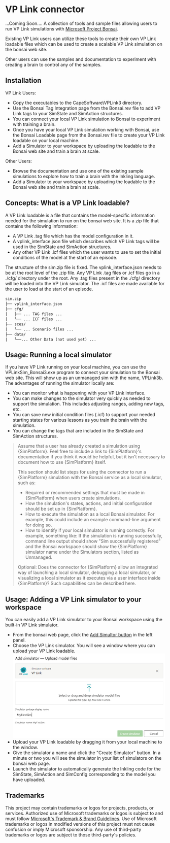 # VP Link connector

...Coming Soon....
A collection of tools and sample files allowing users to run VP Link simulations with [Microsoft Project Bonsai](https://azure.microsoft.com/en-us/services/project-bonsai/).

Existing VP Link users can utilize these tools to create their own VP Link loadable files which can be used to create a scalable VP Link simulation on the bonsai web site.

Other users can use the samples and documentation to experiment with creating a brain to control any of the samples.

## Installation

VP Link Users:
* Copy the executables to the CapeSoftware\VPLink3 directory.
* Use the Bonsai Tag Integration page from the Bonsai.rev file to add VP Link tags to your SimState and SimAction structures.
* You can connect your local VP Link simulation to Bonsai to experiment with training a brain.
* Once you have your local VP Link simulation working with Bonsai, use the Bonsai Loadable page from the Bonsai.rev file to create your VP Link loadable on your local machine.
* Add a Simulator to your workspace by uploading the loadable to the Bonsai web site and train a brain at scale.


Other Users:
* Browse the documentation and use one of the existing sample simulations to explore how to train a brain with the Inkling language.
* Add a Simulator to your workspace by uploading the loadable to the Bonsai web site and train a brain at scale.

## Concepts: What is a VP Link loadable?

A VP Link loadable is a file that contains the model-specific information needed for the simulation to run on the bonsai web site.
It is a zip file that contains the following information:
* A VP Link .tag file which has the model configuration in it.
* A vplink_interface.json file which describes which VP Link tags will be used in the SimState and SimAction structures.
* Any other VP Link .icf files which the user wants to use to set the initial conditions of the model at the start of an episode.

The structure of the sim.zip file is fixed.  The vplink_interface.json needs to be at the root level of the .zip file.
Any VP Link .tag files or .icf files go in a ./cfg/ directory under the root.  Any .tag files present in the ./cfg/ directory
will be loaded into the VP Link simulator.  The .icf files are made available for the user to load at the start of an episode.

```
sim.zip
├── vplink_interface.json
├── cfg/
|   ├── ... TAG files ...
|   └── ... ICF files ...
├── sces/
|   └── ... Scenario files ...
├── data/
|   └──... Other Data (not used yet) ...
```

## Usage: Running a local simulator

If you have VP Link running on your local machine, you can use the VPLinkSim_Bonsai3.exe program to connect your simulation to the Bonsai web site.  This will show up as an unmanaged
sim with the name, VPLink3b.  The advantages of running the simulator locally are:
* You can monitor what is happening with your VP Link interface.
* You can make changes to the simulator very quickly as needed to support the simulation.  This includes adjusting ranges, adding
new tags, etc.
* You can save new initial condition files (.icf) to support your needed starting states for various lessons as you train the brain with the simulation.
* You can change the tags that are included in the SimState and SimAction structures.

> Assume that a user has already created a simulation using {SimPlatform}. Feel free to include a link to {SimPlatform}'s documentation if you think it would be helpful, but it isn't necessary to document how to use {SimPlatform} itself.
>
> This section should list steps for using the connector to run a {SimPlatform} simulation with the Bonsai service as a local simulator, such as:
> * Required or recommended settings that must be made in {SimPlatform} when users create simulations.
> * How the simulation's states, actions, and initial configuration should be set up in {SimPlatform}.
> * How to execute the simulation as a local Bonsai simulator. For example, this could include an example command-line argument for doing so.
> * How to identify if your local simulator is running correctly. For example, something like: If the simulation is running successfully, command line output should show "Sim successfully registered" and the Bonsai workspace should show the {SimPlatform} simulator name under the Simulators section, listed as Unmanaged.
>
> Optional: Does the connector for {SimPlatform} allow an integrated way of launching a local simulator, debugging a local simulator, or visualizing a local simulator as it executes via a user interface inside {SimPlatform}? Such capabilities can be described here.

## Usage: Adding a VP Link simulator to your workspace

You can easily add a VP Link simulator to your Bonsai workspace using the built-in VP Link simulator.

* From the bonsai web page, click the [Add Simultor button](docs/BonsaiAddSim.png) in the left panel.
* Choose the VP Link simulator.  You will see a window where you can upload your VP Link loadable. ![](docs/AddSimUploadModel.png)
* Upload your VP Link loadable by dragging it from your local machine to the window.
* Give the simulator a name and click the "Create Simulator" button.
In a minute or two you will see the simulator in your list of simulators on the bonsai web page.
* Launch the simulator to automatically generate the Inkling code for the SimState, SimAction and SimConfig corresponding to
the model you have uploaded.

## Trademarks

This project may contain trademarks or logos for projects, products, or services. Authorized use of Microsoft
trademarks or logos is subject to and must follow
[Microsoft's Trademark & Brand Guidelines](https://www.microsoft.com/en-us/legal/intellectualproperty/trademarks/usage/general).
Use of Microsoft trademarks or logos in modified versions of this project must not cause confusion or imply Microsoft sponsorship.
Any use of third-party trademarks or logos are subject to those third-party's policies.
